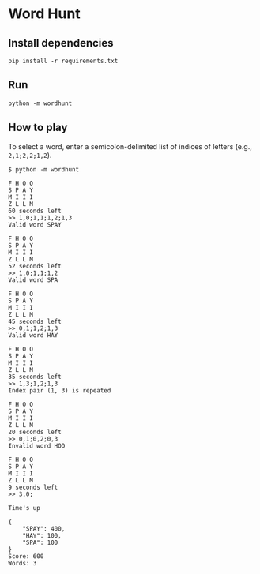 # Word Hunt

## Install dependencies

`pip install -r requirements.txt`

## Run

`python -m wordhunt`

## How to play

To select a word, enter a semicolon-delimited list of indices of letters (e.g., `2,1;2,2;1,2`).

```text
$ python -m wordhunt

F H O O
S P A Y
M I I I
Z L L M
60 seconds left
>> 1,0;1,1;1,2;1,3
Valid word SPAY

F H O O
S P A Y
M I I I
Z L L M
52 seconds left
>> 1,0;1,1;1,2
Valid word SPA

F H O O
S P A Y
M I I I
Z L L M
45 seconds left
>> 0,1;1,2;1,3
Valid word HAY

F H O O
S P A Y
M I I I
Z L L M
35 seconds left
>> 1,3;1,2;1,3
Index pair (1, 3) is repeated

F H O O
S P A Y
M I I I
Z L L M
20 seconds left
>> 0,1;0,2;0,3
Invalid word HOO

F H O O
S P A Y
M I I I
Z L L M
9 seconds left
>> 3,0;

Time's up

{
    "SPAY": 400,
    "HAY": 100,
    "SPA": 100
}
Score: 600
Words: 3
```
